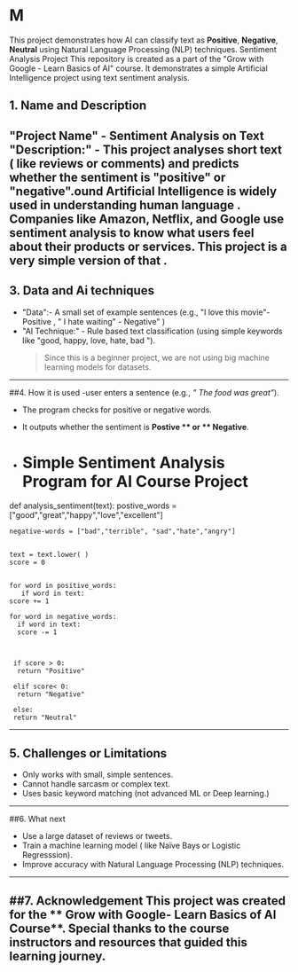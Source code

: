 # M
This project demonstrates how AI can classify text as **Positive**, **Negative**, **Neutral** using Natural Language Processing (NLP) techniques.
  Sentiment Analysis Project
This repository is created as a part of the "Grow with Google - Learn Basics of AI" course.
It demonstrates a simple Artificial Intelligence project using text sentiment analysis.

## 1. Name and Description
"Project Name" - Sentiment Analysis on Text 
"Description:" - This project analyses short text ( like reviews or comments) and predicts whether the sentiment is "positive" or "negative".ound
Artificial Intelligence is widely used in understanding human language . Companies like Amazon, Netflix, and Google use sentiment analysis to know what users feel about their products or services.
This project is a very simple version of that . 
-------------

## 3. Data and Ai techniques
- "Data":- A small set of example sentences (e.g., "I love this movie"- Positive ,  " I hate waiting" - Negative" )
- "AI Technique:" - Rule based text classification (using simple keywords like "good, happy, love, hate, bad ").
  > Since this is a beginner project, we are not using big machine learning models for datasets.
--------------

##4. How it is used 
-user enters a sentence  (e.g.,  *” The food was great”*).
- The program checks for positive or negative words.
- It outputs whether the sentiment is **Postive ** or ** Negative**.

- # Simple Sentiment Analysis Program for AI Course Project


def analysis_sentiment(text):
    postive_words = ["good","great","happy","love","excellent"]
    
    negative-words = ["bad","terrible", "sad","hate","angry"]


    text = text.lower( )
    score = 0
    

    for word in positive_words:
       if word in text:
	score += 1

    for word in negative_words:
      if word in text:
      score -= 1

  

     if score > 0:
      return "Positive"
     
     elif score< 0:
      return "Negative"

     else:
     return "Neutral"  

-------------------

## 5.  Challenges or Limitations
-	Only works with small, simple sentences.
-	Cannot handle sarcasm or complex text.
-	Uses basic keyword matching (not advanced ML or Deep learning.)
------------

##6. What  next
-	Use a large dataset of reviews or  tweets.
-	Train a machine learning model ( like Naïve Bays or Logistic Regresssion).
-	Improve accuracy with Natural Language Processing (NLP) techniques.

--------------
##7. Acknowledgement
This project was created for the  ** Grow with Google- Learn Basics of AI Course**.
Special thanks to the course instructors and resources that guided this learning journey.
--------------

